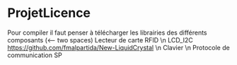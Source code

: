 # ProjetLicence
Pour compiler il faut penser à télécharger les librairies des différents composants (<-- two spaces)
Lecteur de carte RFID \n
LCD_I2C https://github.com/fmalpartida/New-LiquidCrystal \n
Clavier \n
Protocole de communication SP
